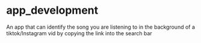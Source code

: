 # app_development
An app that can identify the song you are listening to in the background of a tiktok/Instagram vid by  copying the link into the search bar 
